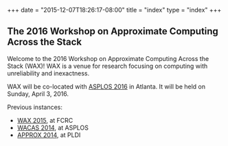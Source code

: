 +++
date = "2015-12-07T18:26:17-08:00"
title = "index"
type = "index"
+++

## The 2016 Workshop on Approximate Computing Across the Stack

Welcome to the 2016 Workshop on Approximate Computing Across the Stack (WAX)! WAX is a venue for research focusing on computing with unreliability and inexactness.

WAX will be co-located with [ASPLOS 2016][] in Atlanta.
It will be held on Sunday, April 3, 2016.

Previous instances:

* [WAX 2015][], at FCRC
* [WACAS 2014][], at ASPLOS
* [APPROX 2014][], at PLDI

[asplos 2016]: https://www.ece.cmu.edu/calcm/asplos2016/
[wax 2015]: http://sampa.cs.washington.edu/new/wax2015/
[wacas 2014]: http://sampa.cs.washington.edu/new/wacas14/
[approx 2014]: http://approx2014.cs.umass.edu/
